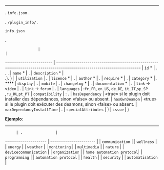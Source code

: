 ****

. ``info.json`` .

. ``/plugin_info/`` .

 ``info.json``

.

                   |                                                                                                                    |
------------------------ | ------------------------------------------------------------------------------------------------------------------------- |
``id`` *                     | . . .                             |
``name`` *                   | .                                                                                                            |
``description`` *            | <br/>.). )                                  |                                                                                     |
``utilization``                    | .                                                    |
``licence`` *                | .                                                                                                          |
``author`` *                 | .         |
``require`` *                | .                                                                                                |
``category`` *               | . **** |
``display``                  | .                    |
``mobile``                   | .   |
``changelog`` *              | .                                                                                              |
``documentation`` *          | .                                                                                |
``link`` -> ``video``               | .                                                                                 |
``link`` -> ``forum``               | .                                                                  |
``languages``                | :``fr_FR``, ``en_US``, ``de_DE``, ``it_IT``,``sp_SP`` ,``ru_RU``,``pt_PT``            |
``compatibility``            | : .                                                   |
``hasDependency``            | «true» si le plugin doit installer des dépendances, sinon «false» ou absent.                                              |
``hasOwnDeamon``             | «true» si le plugin doit exécuter des deamons, sinon «false» ou absent.                                                   |
``maxDependancyInstallTime`` | .                                            |
``specialAttributes`` | )                                            |
``issue``                    | )

**Ejemplo**:

[](https://github.com/jeedom/plugin-template/blob/master/plugin_info/info.json)

****

         | .               |
--------------------- | ----------------------- |
         | ``communication``           |
               | ``wellness``                |
               | ``energy``                  |
                 | ``weather``                 |
            | ``monitoring``              |
            | ``multimedia``              |
                | ``nature``                  |
      | ``devicecommunication``     |
          | ``organization``            |
  | ``home automation protocol``|
         | ``programming``             |
   | ``automation protocol``     |
                 | ``health``                  |
              | ``security``                |
           | ``automatisation``          |
